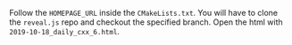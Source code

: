 Follow the `HOMEPAGE_URL` inside the `CMakeLists.txt`. You will have to clone
the `reveal.js` repo and checkout the specified branch. Open the html with `2019-10-18_daily_cxx_6.html`.